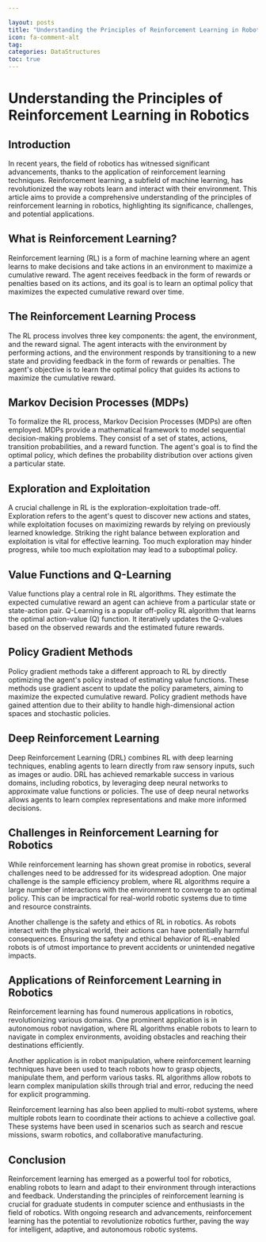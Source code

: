 ```yaml
---

layout: posts
title: "Understanding the Principles of Reinforcement Learning in Robotics"
icon: fa-comment-alt
tag:      
categories: DataStructures
toc: true
---
```




# Understanding the Principles of Reinforcement Learning in Robotics

## Introduction
In recent years, the field of robotics has witnessed significant advancements, thanks to the application of reinforcement learning techniques. Reinforcement learning, a subfield of machine learning, has revolutionized the way robots learn and interact with their environment. This article aims to provide a comprehensive understanding of the principles of reinforcement learning in robotics, highlighting its significance, challenges, and potential applications.

## What is Reinforcement Learning?
Reinforcement learning (RL) is a form of machine learning where an agent learns to make decisions and take actions in an environment to maximize a cumulative reward. The agent receives feedback in the form of rewards or penalties based on its actions, and its goal is to learn an optimal policy that maximizes the expected cumulative reward over time.

## The Reinforcement Learning Process
The RL process involves three key components: the agent, the environment, and the reward signal. The agent interacts with the environment by performing actions, and the environment responds by transitioning to a new state and providing feedback in the form of rewards or penalties. The agent's objective is to learn the optimal policy that guides its actions to maximize the cumulative reward.

## Markov Decision Processes (MDPs)
To formalize the RL process, Markov Decision Processes (MDPs) are often employed. MDPs provide a mathematical framework to model sequential decision-making problems. They consist of a set of states, actions, transition probabilities, and a reward function. The agent's goal is to find the optimal policy, which defines the probability distribution over actions given a particular state.

## Exploration and Exploitation
A crucial challenge in RL is the exploration-exploitation trade-off. Exploration refers to the agent's quest to discover new actions and states, while exploitation focuses on maximizing rewards by relying on previously learned knowledge. Striking the right balance between exploration and exploitation is vital for effective learning. Too much exploration may hinder progress, while too much exploitation may lead to a suboptimal policy.

## Value Functions and Q-Learning
Value functions play a central role in RL algorithms. They estimate the expected cumulative reward an agent can achieve from a particular state or state-action pair. Q-Learning is a popular off-policy RL algorithm that learns the optimal action-value (Q) function. It iteratively updates the Q-values based on the observed rewards and the estimated future rewards.

## Policy Gradient Methods
Policy gradient methods take a different approach to RL by directly optimizing the agent's policy instead of estimating value functions. These methods use gradient ascent to update the policy parameters, aiming to maximize the expected cumulative reward. Policy gradient methods have gained attention due to their ability to handle high-dimensional action spaces and stochastic policies.

## Deep Reinforcement Learning
Deep Reinforcement Learning (DRL) combines RL with deep learning techniques, enabling agents to learn directly from raw sensory inputs, such as images or audio. DRL has achieved remarkable success in various domains, including robotics, by leveraging deep neural networks to approximate value functions or policies. The use of deep neural networks allows agents to learn complex representations and make more informed decisions.

## Challenges in Reinforcement Learning for Robotics
While reinforcement learning has shown great promise in robotics, several challenges need to be addressed for its widespread adoption. One major challenge is the sample efficiency problem, where RL algorithms require a large number of interactions with the environment to converge to an optimal policy. This can be impractical for real-world robotic systems due to time and resource constraints.

Another challenge is the safety and ethics of RL in robotics. As robots interact with the physical world, their actions can have potentially harmful consequences. Ensuring the safety and ethical behavior of RL-enabled robots is of utmost importance to prevent accidents or unintended negative impacts.

## Applications of Reinforcement Learning in Robotics
Reinforcement learning has found numerous applications in robotics, revolutionizing various domains. One prominent application is in autonomous robot navigation, where RL algorithms enable robots to learn to navigate in complex environments, avoiding obstacles and reaching their destinations efficiently.

Another application is in robot manipulation, where reinforcement learning techniques have been used to teach robots how to grasp objects, manipulate them, and perform various tasks. RL algorithms allow robots to learn complex manipulation skills through trial and error, reducing the need for explicit programming.

Reinforcement learning has also been applied to multi-robot systems, where multiple robots learn to coordinate their actions to achieve a collective goal. These systems have been used in scenarios such as search and rescue missions, swarm robotics, and collaborative manufacturing.

## Conclusion
Reinforcement learning has emerged as a powerful tool for robotics, enabling robots to learn and adapt to their environment through interactions and feedback. Understanding the principles of reinforcement learning is crucial for graduate students in computer science and enthusiasts in the field of robotics. With ongoing research and advancements, reinforcement learning has the potential to revolutionize robotics further, paving the way for intelligent, adaptive, and autonomous robotic systems.